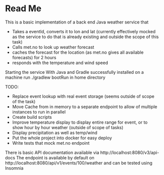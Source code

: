 # Read Me 
This is a basic implementation of a back end Java weather service that
* Takes a eventId, converts it to lon and lat (currently effectively mocked as the service to do that is already existing and outside the scope of this task)
* Calls met.no to look up weather forecast
* caches the forecast for the location (as met.no gives all available forecasts) for 2 hours
* responds with the temperature and wind speed

Starting the service
With Java and Gradle successfully installed on a machine run 
./gradlew bootRun
in home directory

TODO:
* Replace event lookup with real event storage (seems outside of scope of the task)
* Move Cache from in memory to a separate endpoint to allow of multiple instances to run in parallel
* Create build scripts
* Improve temperature display to display entire range for event, or to show hour by hour weather (outside of scope of tasks)
* Display precipitation as well as temp/wind
* Put the whole project into docker for easy deploy
* Write tests that mock met.no endpoint

There is basic API documentation available via http://localhost:8080/v3/api-docs 
The endpoint is available by default on http://localhost:8080/api/v1/events/100/weather and can be tested using Insomnia